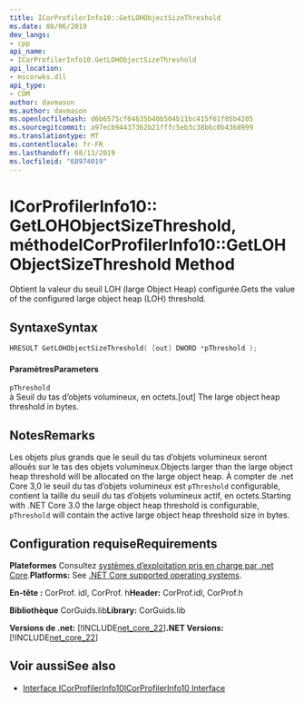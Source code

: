 ```yaml
---
title: ICorProfilerInfo10::GetLOHObjectSizeThreshold
ms.date: 08/06/2019
dev_langs:
- cpp
api_name:
- ICorProfilerInfo10.GetLOHObjectSizeThreshold
api_location:
- mscorwks.dll
api_type:
- COM
author: davmason
ms.author: davmason
ms.openlocfilehash: d6b6575cf04635b40b504b11bc415f61f05b4205
ms.sourcegitcommit: a97ecb94437362b21fffc5eb3c38b6c0b4368999
ms.translationtype: MT
ms.contentlocale: fr-FR
ms.lasthandoff: 08/13/2019
ms.locfileid: "68974019"
---
```

# <a name="icorprofilerinfo10getlohobjectsizethreshold-method"></a><span data-ttu-id="13c0e-102">ICorProfilerInfo10:: GetLOHObjectSizeThreshold, méthode</span><span class="sxs-lookup"><span data-stu-id="13c0e-102">ICorProfilerInfo10::GetLOHObjectSizeThreshold Method</span></span>
  
 <span data-ttu-id="13c0e-103">Obtient la valeur du seuil LOH (large Object Heap) configurée.</span><span class="sxs-lookup"><span data-stu-id="13c0e-103">Gets the value of the configured large object heap (LOH) threshold.</span></span>   
  
## <a name="syntax"></a><span data-ttu-id="13c0e-104">Syntaxe</span><span class="sxs-lookup"><span data-stu-id="13c0e-104">Syntax</span></span>  
  
```cpp
HRESULT GetLOHObjectSizeThreshold( [out] DWORD *pThreshold );
```  
  
#### <a name="parameters"></a><span data-ttu-id="13c0e-105">Paramètres</span><span class="sxs-lookup"><span data-stu-id="13c0e-105">Parameters</span></span>  
 `pThreshold` \
 <span data-ttu-id="13c0e-106">à Seuil du tas d’objets volumineux, en octets.</span><span class="sxs-lookup"><span data-stu-id="13c0e-106">[out] The large object heap threshold in bytes.</span></span>
  
## <a name="remarks"></a><span data-ttu-id="13c0e-107">Notes</span><span class="sxs-lookup"><span data-stu-id="13c0e-107">Remarks</span></span>  
 <span data-ttu-id="13c0e-108">Les objets plus grands que le seuil du tas d’objets volumineux seront alloués sur le tas des objets volumineux.</span><span class="sxs-lookup"><span data-stu-id="13c0e-108">Objects larger than the large object heap threshold will be allocated on the large object heap.</span></span> <span data-ttu-id="13c0e-109">À compter de .net Core 3,0 le seuil du tas d’objets volumineux est `pThreshold` configurable, contient la taille du seuil du tas d’objets volumineux actif, en octets.</span><span class="sxs-lookup"><span data-stu-id="13c0e-109">Starting with .NET Core 3.0 the large object heap threshold is configurable, `pThreshold` will contain the active large object heap threshold size in bytes.</span></span>

## <a name="requirements"></a><span data-ttu-id="13c0e-110">Configuration requise</span><span class="sxs-lookup"><span data-stu-id="13c0e-110">Requirements</span></span>  
 <span data-ttu-id="13c0e-111">**Plateformes** Consultez [systèmes d’exploitation pris en charge par .net Core](../../../core/windows-prerequisites.md#net-core-supported-operating-systems).</span><span class="sxs-lookup"><span data-stu-id="13c0e-111">**Platforms:** See [.NET Core supported operating systems](../../../core/windows-prerequisites.md#net-core-supported-operating-systems).</span></span>  
  
 <span data-ttu-id="13c0e-112">**En-tête :** CorProf. idl, CorProf. h</span><span class="sxs-lookup"><span data-stu-id="13c0e-112">**Header:** CorProf.idl, CorProf.h</span></span>  
  
 <span data-ttu-id="13c0e-113">**Bibliothèque** CorGuids.lib</span><span class="sxs-lookup"><span data-stu-id="13c0e-113">**Library:** CorGuids.lib</span></span>  
  
 <span data-ttu-id="13c0e-114">**Versions de .net:** [!INCLUDE[net_core_22](../../../../includes/net-core-30-md.md)]</span><span class="sxs-lookup"><span data-stu-id="13c0e-114">**.NET Versions:** [!INCLUDE[net_core_22](../../../../includes/net-core-30-md.md)]</span></span>
  
## <a name="see-also"></a><span data-ttu-id="13c0e-115">Voir aussi</span><span class="sxs-lookup"><span data-stu-id="13c0e-115">See also</span></span>
- [<span data-ttu-id="13c0e-116">Interface ICorProfilerInfo10</span><span class="sxs-lookup"><span data-stu-id="13c0e-116">ICorProfilerInfo10 Interface</span></span>](../../../../docs/framework/unmanaged-api/profiling/icorprofilerinfo10-interface.md)

